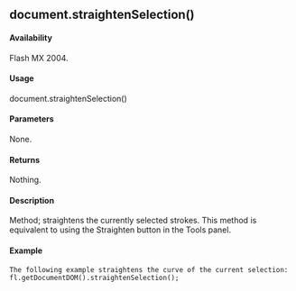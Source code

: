 ## document.straightenSelection()

#### Availability

Flash MX 2004.

#### Usage

document.straightenSelection()

#### Parameters

None.

#### Returns

Nothing.

#### Description

Method; straightens the currently selected strokes. This method is equivalent to using the Straighten button in the Tools panel.

#### Example

```
The following example straightens the curve of the current selection:
fl.getDocumentDOM().straightenSelection();

```